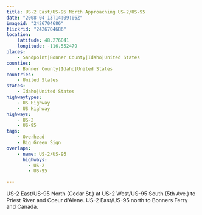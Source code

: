 ```yaml
---
title: US-2 East/US-95 North Approaching US-2/US-95
date: "2008-04-13T14:09:06Z"
imageid: "2426704686"
flickrid: "2426704686"
location:
    latitude: 48.276041
    longitude: -116.552479
places:
    - Sandpoint|Bonner County|Idaho|United States
counties:
    - Bonner County|Idaho|United States
countries:
    - United States
states:
    - Idaho|United States
highwaytypes:
    - US Highway
    - US Highway
highways:
    - US-2
    - US-95
tags:
    - Overhead
    - Big Green Sign
overlaps:
    - name: US-2/US-95
      highways:
        - US-2
        - US-95

---
```

US-2 East/US-95 North (Cedar St.) at US-2 West/US-95 South (5th Ave.) to Priest River and Coeur d'Alene.  US-2 East/US-95 north to Bonners Ferry and Canada.